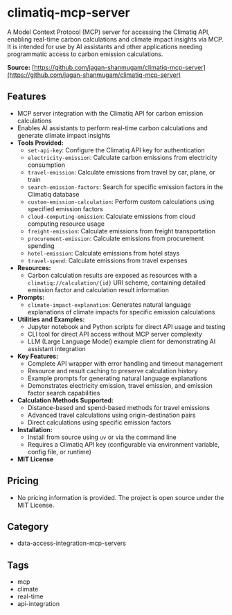 # climatiq-mcp-server

A Model Context Protocol (MCP) server for accessing the Climatiq API, enabling real-time carbon calculations and climate impact insights via MCP. It is intended for use by AI assistants and other applications needing programmatic access to carbon emission calculations.

**Source:** [https://github.com/jagan-shanmugam/climatiq-mcp-server](https://github.com/jagan-shanmugam/climatiq-mcp-server)

## Features
- MCP server integration with the Climatiq API for carbon emission calculations
- Enables AI assistants to perform real-time carbon calculations and generate climate impact insights
- **Tools Provided:**
  - `set-api-key`: Configure the Climatiq API key for authentication
  - `electricity-emission`: Calculate carbon emissions from electricity consumption
  - `travel-emission`: Calculate emissions from travel by car, plane, or train
  - `search-emission-factors`: Search for specific emission factors in the Climatiq database
  - `custom-emission-calculation`: Perform custom calculations using specified emission factors
  - `cloud-computing-emission`: Calculate emissions from cloud computing resource usage
  - `freight-emission`: Calculate emissions from freight transportation
  - `procurement-emission`: Calculate emissions from procurement spending
  - `hotel-emission`: Calculate emissions from hotel stays
  - `travel-spend`: Calculate emissions from travel expenses
- **Resources:**
  - Carbon calculation results are exposed as resources with a `climatiq://calculation/{id}` URI scheme, containing detailed emission factor and calculation result information
- **Prompts:**
  - `climate-impact-explanation`: Generates natural language explanations of climate impacts for specific emission calculations
- **Utilities and Examples:**
  - Jupyter notebook and Python scripts for direct API usage and testing
  - CLI tool for direct API access without MCP server complexity
  - LLM (Large Language Model) example client for demonstrating AI assistant integration
- **Key Features:**
  - Complete API wrapper with error handling and timeout management
  - Resource and result caching to preserve calculation history
  - Example prompts for generating natural language explanations
  - Demonstrates electricity emission, travel emission, and emission factor search capabilities
- **Calculation Methods Supported:**
  - Distance-based and spend-based methods for travel emissions
  - Advanced travel calculations using origin-destination pairs
  - Direct calculations using specific emission factors
- **Installation:**
  - Install from source using `uv` or via the command line
  - Requires a Climatiq API key (configurable via environment variable, config file, or runtime)
- **MIT License**

## Pricing
- No pricing information is provided. The project is open source under the MIT License.

## Category
- data-access-integration-mcp-servers

## Tags
- mcp
- climate
- real-time
- api-integration